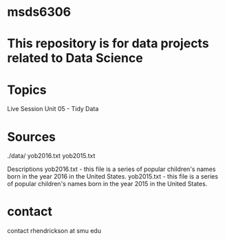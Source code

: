 # msds6306

# This repository is for data projects related to Data Science

# Topics
Live Session Unit 05 - Tidy Data

# Sources
./data/
yob2016.txt
yob2015.txt

Descriptions
yob2016.txt - this file is a series of popular children's names born in the year 2016 in the United States.
yob2015.txt - this file is a series of popular children's names born in the year 2015 in the United States.


# contact

contact rhendrickson at smu edu

